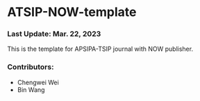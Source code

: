 # ATSIP-NOW-template

### Last Update: Mar. 22, 2023

This is the template for APSIPA-TSIP journal with NOW publisher.



### Contributors: 
- Chengwei Wei
- Bin Wang
